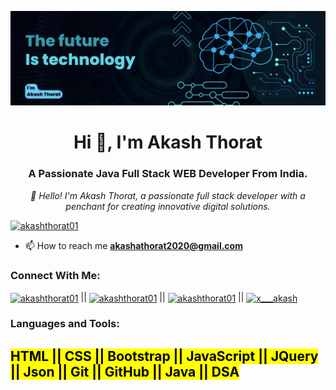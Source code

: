 ![logo](https://github.com/Akashthorat01/Akashthorat01/blob/main/Blue%20Geometric%20Technology%20LinkedIn%20Banner.png)

<h1 align="center">Hi 👋, I'm Akash Thorat</h1>
<h3 align="center">A Passionate Java Full Stack WEB Developer From India.</h3>
<i><p align="center">👋 Hello! I'm Akash Thorat, a passionate full stack developer with a penchant for creating innovative digital solutions.</p></i>


<p align="left"> <a href="https://github.com/ryo-ma/github-profile-trophy"><img src="https://github-profile-trophy.vercel.app/?username=akashthorat01" alt="akashthorat01" /></a> </p>

- 📫 How to reach me **akashathorat2020@gmail.com**

<h3 align="left">Connect With Me:</h3>
<p align="left">
<a href="https://twitter.com/akashthorat01" target="blank"><img align="center" src="https://raw.githubusercontent.com/rahuldkjain/github-profile-readme-generator/master/src/images/icons/Social/twitter.svg" alt="akashthorat01" height="30" width="40" /></a> ||
<a href="https://linkedin.com/in/akashthorat01" target="blank"><img align="center" src="https://raw.githubusercontent.com/rahuldkjain/github-profile-readme-generator/master/src/images/icons/Social/linked-in-alt.svg" alt="akashthorat01" height="30" width="40" /></a> ||
<a href="https://fb.com/akashthorat01" target="blank"><img align="center" src="https://raw.githubusercontent.com/rahuldkjain/github-profile-readme-generator/master/src/images/icons/Social/facebook.svg" alt="akashthorat01" height="30" width="40" /></a> ||
<a href="https://instagram.com/akashthorat01" target="blank"><img align="center" src="https://raw.githubusercontent.com/rahuldkjain/github-profile-readme-generator/master/src/images/icons/Social/instagram.svg" alt="x___akash" height="30" width="40" /></a>
</p>

<h3 align="left">Languages and Tools:</h3>
<h2><mark>HTML || CSS || Bootstrap || JavaScript || JQuery || Json || Git || GitHub || Java || DSA</mark></h2>

